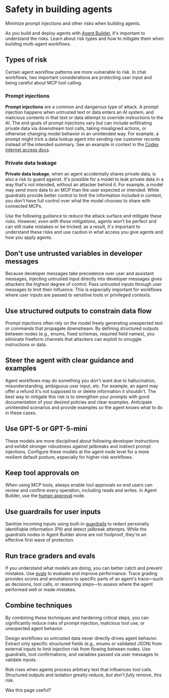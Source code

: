 # Safety in building agents

Minimize prompt injections and other risks when building agents.

As you build and deploy agents with [Agent Builder](/docs/guides/agent-builder), it's important to understand the risks. Learn about risk types and how to mitigate them when building multi-agent workflows.

## Types of risk

Certain agent workflow patterns are more vulnerable to risk. In chat workflows, two important considerations are protecting user input and being careful about MCP tool calling.

### Prompt injections

**Prompt injections** are a common and dangerous type of attack. A prompt injection happens when untrusted text or data enters an AI system, and malicious contents in that text or data attempt to override instructions to the AI. The end goals of prompt injections vary but can include exfiltrating private data via downstream tool calls, taking misaligned actions, or otherwise changing model behavior in an unintended way. For example, a prompt might trick a data lookup agent into sending raw customer records instead of the intended summary. See an example in context in the [Codex internet access docs](https://developers.openai.com/codex/cloud/internet-access/).

### Private data leakage

**Private data leakage**, when an agent accidentally shares private data, is also a risk to guard against. It's possible for a model to leak private data in a way that's not intended, without an attacker behind it. For example, a model may send more data to an MCP than the user expected or intended. While guardrails provide better control to limit the information included in context, you don't have full control over what the model chooses to share with connected MCPs.

Use the following guidance to reduce the attack surface and mitigate these risks. However, _even with these mitigations_, agents won’t be perfect and can still make mistakes or be tricked; as a result, it's important to understand these risks and use caution in what access you give agents and how you apply agents.

## Don't use untrusted variables in developer messages

Because developer messages take precedence over user and assistant messages, injecting untrusted input directly into developer messages gives attackers the highest degree of control. Pass untrusted inputs through user messages to limit their influence. This is especially important for workflows where user inputs are passed to sensitive tools or privileged contexts.

## Use structured outputs to constrain data flow

Prompt injections often rely on the model freely generating unexpected text or commands that propagate downstream. By defining structured outputs between nodes (e.g., enums, fixed schemas, required field names), you eliminate freeform channels that attackers can exploit to smuggle instructions or data.

## Steer the agent with clear guidance and examples

Agent workflows may do something you don't want due to hallucination, misunderstanding, ambiguous user input, etc. For example, an agent may offer a refund it's not supposed to or delete information it shouldn't. The best way to mitigate this risk is to strengthen your prompts with good documentation of your desired policies and clear examples. Anticipate unintended scenarios and provide examples so the agent knows what to do in these cases.

## Use GPT-5 or GPT-5-mini

These models are more disciplined about following developer instructions and exhibit stronger robustness against jailbreaks and indirect prompt injections. Configure these models at the agent node level for a more resilient default posture, especially for higher-risk workflows.

## Keep tool approvals on

When using MCP tools, always enable tool approvals so end users can review and confirm every operation, including reads and writes. In Agent Builder, use the [human approval](/docs/guides/node-reference#human-approval) node.

## Use guardrails for user inputs

Sanitize incoming inputs using built-in [guardrails](/docs/guides/node-reference#guardrails) to redact personally identifiable information (PII) and detect jailbreak attempts. While the guardrails nodes in Agent Builder alone are not foolproof, they're an effective first wave of protection.

## Run trace graders and evals

If you understand what models are doing, you can better catch and prevent mistakes. Use [evals](/docs/guides/evaluation-getting-started) to evaluate and improve performance. Trace grading provides scores and annotations to specific parts of an agent's trace—such as decisions, tool calls, or reasoning steps—to assess where the agent performed well or made mistakes.

## Combine techniques

By combining these techniques and hardening critical steps, you can significantly reduce risks of prompt injection, malicious tool use, or unexpected agent behavior.

Design workflows so untrusted data never directly drives agent behavior. Extract only specific structured fields (e.g., enums or validated JSON) from external inputs to limit injection risk from flowing between nodes. Use guardrails, tool confirmations, and variables passed via user messages to validate inputs.

Risk rises when agents process arbitrary text that influences tool calls. Structured outputs and isolation greatly reduce, _but don’t fully remove_, this risk.

Was this page useful?
